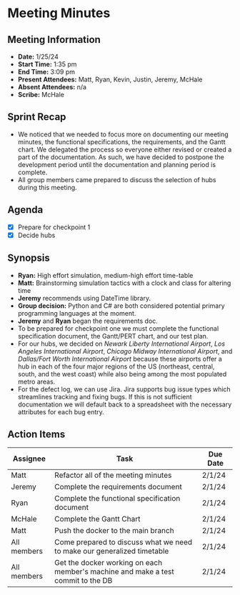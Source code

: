 # Meeting Minutes

## Meeting Information

- **Date:** 1/25/24
- **Start Time:** 1:35 pm
- **End Time:** 3:09 pm
- **Present Attendees:** Matt, Ryan, Kevin, Justin, Jeremy, McHale
- **Absent Attendees:** n/a
- **Scribe:** McHale

## Sprint Recap

- We noticed that we needed to focus more on documenting our meeting minutes, the functional specifications, the requirements, and the Gantt chart. We delegated the process so everyone either revised or created a part of the documentation. As such, we have decided to postpone the development period until the documentation and planning period is complete.
- All group members came prepared to discuss the selection of hubs during this meeting.

## Agenda

- [X] Prepare for checkpoint 1
- [X] Decide hubs

## Synopsis

- **Ryan:** High effort simulation, medium-high effort time-table
- **Matt:** Brainstorming simulation tactics with a clock and class for altering time
- **Jeremy** recommends using DateTime library.
- **Group decision:** Python and C# are both considered potential primary programming languages at the moment.
- **Jeremy** and **Ryan** began the requirements doc.
- To be prepared for checkpoint one we must complete the functional specification document, the Gantt/PERT chart, and our test plan.
- For our hubs, we decided on _Newark Liberty International Airport_, _Los Angeles International Airport_, _Chicago Midway International Airport_, and _Dallas/Fort Worth International Airport_ because these airports offer a hub in each of the four major regions of the US (northeast, central, south, and the west coast) while also being among the most populated metro areas.
- For the defect log, we can use Jira. Jira supports bug issue types which streamlines tracking and fixing bugs. If this is not sufficient documentation we will default back to a spreadsheet with the necessary attributes for each bug entry.

## Action Items

| **Assignee**    | **Task**                                                                        | **Due Date** |
|-----------------|---------------------------------------------------------------------------------|--------------|
| Matt            | Refactor all of the meeting minutes                                            | 2/1/24       |
| Jeremy          | Complete the requirements document                                              | 2/1/24       |
| Ryan            | Complete the functional specification document                                  | 2/1/24       |
| McHale          | Complete the Gantt Chart                                                        | 2/1/24       |
| Matt            | Push the docker to the main branch                                              | 2/1/24       |
| All members     | Come prepared to discuss what we need to make our generalized timetable          | 2/1/24       |
| All members     | Get the docker working on each member's machine and make a test commit to the DB | 2/1/24       |
